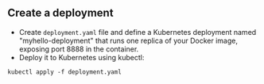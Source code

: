## Create a deployment
- Create `deployment.yaml` file and define a Kubernetes deployment named "myhello-deployment" that runs one replica of your Docker image, exposing port 8888 in the container.
- Deploy it to Kubernetes using kubectl:
```
kubectl apply -f deployment.yaml
```

